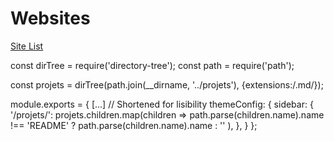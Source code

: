 # Websites


[Site List](https://aneeverse.github.io/WebSites/)


const dirTree = require('directory-tree');
const path = require('path');

const projets = dirTree(path.join(__dirname, '../projets'), {extensions:/\.md/});

module.exports = {
    [...] // Shortened for lisibility
    themeConfig: {
        sidebar: {
          '/projets/': projets.children.map(children => path.parse(children.name).name !== 'README' ? path.parse(children.name).name : '' ),
        },
    }
};
